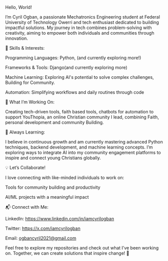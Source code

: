 Hello, World!

I’m Cyril Ogban, a passionate Mechatronics Engineering student at Federal University of Technology Owerri and tech enthusiast dedicated to building impactful solutions. My journey in tech combines problem-solving with creativity, aiming to empower both individuals and communities through innovation.

🔧 Skills & Interests:

Programming Languages: Python, (and currently exploring more!)

Frameworks & Tools: Django(and currently exploring more)


Machine Learning: Exploring AI's potential to solve complex challenges, Building for Community.

Automation: Simplifying workflows and daily routines through code


🌟 What I’m Working On:

Creating tech-driven tools, faith based tools, chatbots for automation to support YouThopia, an online Christian community I lead, combining Faith, personal development and community Building.


🌱 Always Learning:

I believe in continuous growth and am currently mastering advanced Python techniques, backend development, and machine learning concepts. I’m exploring ways to integrate AI into my  community engagement platforms to inspire and connect young Christians globally.

💡 Let’s Collaborate!

I love connecting with like-minded individuals to work on:


Tools for community building and productivity

AI/ML projects with a meaningful impact


📬 Connect with Me:

LinkedIn: https://www.linkedin.com/in/iamcyrilogban

Twitter: https://x.com/iamcyrilogban

Email: ogbancyril2021@gmail.com


Feel free to explore my repositories and check out what I’ve been working on. Together, we can create solutions that inspire change! 🚀
